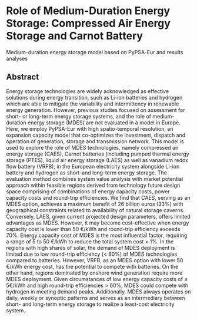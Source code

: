# Role of Medium-Duration Energy Storage: Compressed Air Energy Storage and Carnot Battery
Medium-duration energy storage model based on PyPSA-Eur and results analyses

## Abstract
Energy storage technologies are widely acknowledged as effective solutions during energy transition, such as Li-ion batteries and hydrogen which are able to mitigate the variability and intermittency in renewable energy generation. However, previous studies focused on assessment for short- or long-term energy storage systems, and the role of medium-duration energy storage (MDES) are not evaluated in a model in Europe. Here, we employ PyPSA-Eur with high spatio-temporal resolution, an expansion capacity model that co-optimizes the investment, dispatch and operation of generation, storage and transmission network. This model is used to explore the role of MDES technologies, namely compressed air energy storage (CAES), Carnot batteries (including pumped thermal energy storage (PTES), liquid air energy storage (LAES) as well as vanadium redox flow battery (VRFB), in the European electricity system alongside Li-ion battery and hydrogen as short-and long-term energy storage. The evaluation method combines system value analysis with market potential approach within feasible regions derived from technology future design space comprising of combinations of energy capacity costs, power capacity costs and round-trip efficiencies. We find that CAES, serving as an MDES option, achieves a maximum benefit of 26 billion euros (33\%) with geographical constraints related to availability of natural storage caverns. Conversely, LAES, given current projected design parameters, offers limited advantages as MDES. However, it may become cost-effective when energy capacity cost is lower than 50 €/kWh and round-trip efficiency exceeds 70\%. Energy capacity cost of MDES is the most influential factor, requiring a range of 5 to 50 €/kWh to reduce the total system cost > 1\%. In the regions with high shares of solar, the demand of MDES deployment is limited due to low round-trip efficiency (< 80\%) of MDES technologies compared to batteries. However, VRFB, as an MDES option with lower 50 €/kWh energy cost, has the potential to compete with batteries. On the other hand, regions dominated by onshore wind generation require more MDES deployment. Given circumstances of low energy capacity costs of $\le$ 5€/kWh and high round-trip efficiencies > 60\%, MDES could compete with hydrogen in meeting demand peaks. Additionally, MDES always operates on daily, weekly or synoptic patterns and serves as an intermediary between short- and long-term energy storage to realize a least-cost electricity system.
